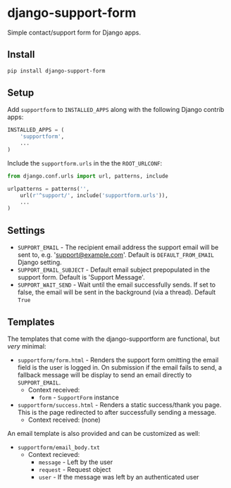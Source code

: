 # django-support-form

Simple contact/support form for Django apps.

## Install

```bash
pip install django-support-form
```

## Setup

Add `supportform` to `INSTALLED_APPS` along with the following Django contrib apps:

```python
INSTALLED_APPS = (
    'supportform',
    ...
)
```

Include the `supportform.urls` in the the `ROOT_URLCONF`:

```python
from django.conf.urls import url, patterns, include

urlpatterns = patterns('',
    url(r'^support/', include('supportform.urls')),
    ...
)
```

## Settings

- `SUPPORT_EMAIL` - The recipient email address the support email will be sent to, e.g. 'support@example.com'. Default is `DEFAULT_FROM_EMAIL` Django setting.
- `SUPPORT_EMAIL_SUBJECT` - Default email subject prepopulated in the support form. Default is 'Support Message'.
- `SUPPORT_WAIT_SEND` - Wait until the email successfully sends. If set to false, the email will be sent in the background (via a thread). Default `True`

## Templates

The templates that come with the django-supportform are functional, but _very_ minimal:

- `supportform/form.html` - Renders the support form omitting the email field is the user is logged in. On submission if the email fails to send, a fallback message will be display to send an email directly to `SUPPORT_EMAIL`.
    - Context received:
        - `form` - `SupportForm` instance
- `supportform/success.html` - Renders a static success/thank you page. This is the page redirected to after successfully sending a message.
    - Context received: (none)

An email template is also provided and can be customized as well:

- `supportform/email_body.txt`
    - Context recieved:
        - `message` - Left by the user
        - `request` - Request object
        - `user` - If the message was left by an authenticated user
